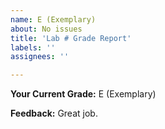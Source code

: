 ```yaml
---
name: E (Exemplary)
about: No issues
title: 'Lab # Grade Report'
labels: ''
assignees: ''

---
```


**Your Current Grade:** E (Exemplary)

**Feedback:** Great job.
